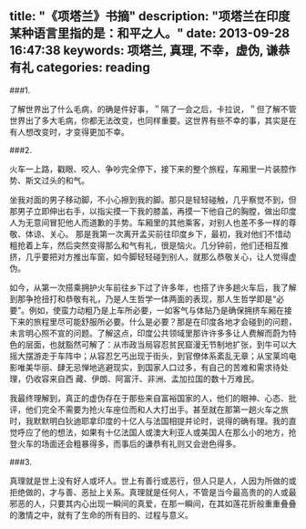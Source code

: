 title: "《项塔兰》书摘"
description: "项塔兰在印度某种语言里指的是：和平之人。"
date: 2013-09-28 16:47:38
keywords: 项塔兰, 真理, 不幸，虚伪, 谦恭有礼
categories: reading
---
###1.

了解世界出了什么毛病，的确是件好事，＂隔了一会之后，卡拉说，＂但了解不管世界出了多大毛病，你都无法改变，也同样重要。这世界有些不幸的事，其实是在有人想改变时，才变得更加不幸。

###2.

火车一上路，戳眼、咬人、争吵完全停下，接下来的整个旅程，车厢里一片装腔作势、斯文过头的和气。

坐我对面的男子移动脚，不小心擦到我的脚。那只是轻轻碰触，几乎察觉不到，但那男子立即伸出右手，以指尖摸一下我的膝盖，再摸一下他自己的胸膛，做出印度人为无意间冒犯他人而道歉的手势。车厢里的其他乘客，对别人也差不多一样的尊敬、体谅、关心。
那是我第一次离开孟买前往印度乡下，最初，我对他们不惜动粗抢着上车，然后突然变得那么和气有礼，很是恼火。几分钟前，他们还相互推挤，几乎要把对方推出车窗，如今脚轻轻碰到别人，就那么恭敬关心，让人觉得虚伪。

如今，从第一次搭乘拥护火车前往乡下过了许多年，也搭了许多趟火车后，我了解到那争抢扭打和恭敬有礼，乃是人生哲学一体两面的表现，那人生哲学即是“必要”。例如，使蛮力动粗乃是上车所必要，一如客气与体贴乃是确保拥挤车厢在接下来的旅程里尽可能舒服所必要。什么是必要？那是在印度各地才会碰到的问题，未言明心照不宣的问题。了解这点，印度公共领域里那许许多多让人费解而蔚为特色的层面，也就豁然可解了：从市政当局容忍贫民窟漫无节制地扩张，到牛可以大摇大摆游走于车阵中；从容忍乞丐出现于街头，到官僚体系紊乱无章；从宝莱坞电影唯美华丽、肆无忌惮地逃避现实，到国家人口过多，有自己的苦难和需求待处理，仍收容来自西 藏、伊朗、阿富汗、非洲、孟加拉国的数十万难民。

我最终理解到，真正的虚伪存在于那些来自富裕国家的人，他们的眼神、心态、批评，他们完全不需要为抢火车座位而和人大打出手。甚至就在那第一趟火车之旅时，我默默明白狄迪耶拿印度的十亿人与法国相提并论时，说得的确有理。我的直觉呼应了他的想法，如果有十亿法国人或澳大利亚人或美国人在那么小的地方，抢登火车的场面还会粗暴得多，而事后的谦恭有礼则又会逊色得多。

###3.

真理就是世上没有好人或坏人。世上有善行或恶行，但人只是人，人因为所做的或拒绝做的，才与善、恶扯上关系。真理就是任何人，不管是当今最高贵的的人或最邪恶的人，只要其内心出现一瞬间的真爱，在那一瞬间，在其如莲花折般重重叠叠的激情之中，就有了生命的所有目的、过程与意义。